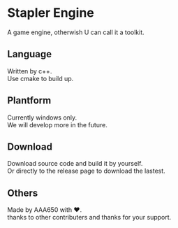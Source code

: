 # Stapler Engine 
A game engine, otherwish U can call it a toolkit.  
## Language 
Written by c++.  
Use cmake to build up.  
## Plantform
Currently windows only.  
We will develop more in the future.  
## Download
Download source code and build it by yourself.  
Or directly to the release page to download the lastest.  
## Others
Made by AAA650 with ❤️.  
thanks to other contributers and thanks for your support.  
